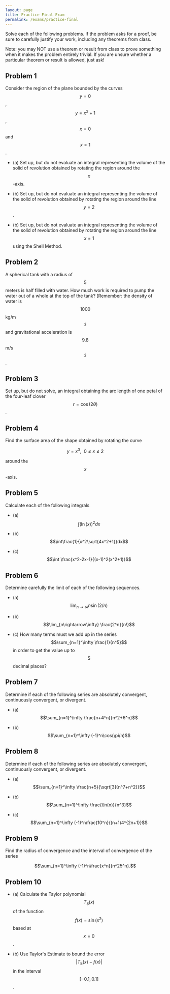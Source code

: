 ```yaml
---
layout: page
title: Practice Final Exam
permalink: /exams/practice-final
---
```


Solve each of the following problems.
If the problem asks for a proof, be sure to carefully justify your work, including any theorems from class.

Note: you may NOT use a theorem or result from class to prove something when it makes the problem entirely trivial.  If you are unsure whether a particular theorem or result is allowed, just ask!

## Problem 1

Consider the region of the plane bounded by the curves $$y=0$$, $$y=x^2+1$$, $$x=0$$ and $$x=1$$.

* (a) Set up, but do not evaluate an integral representing the volume of the solid of revolution obtained by rotating the region around the $$x$$-axis.

* (b) Set up, but do not evaluate an integral representing the volume of the solid of revolution obtained by rotating the region around the line $$y=2$$.

* (b) Set up, but do not evaluate an integral representing the volume of the solid of revolution obtained by rotating the region around the line $$x=1$$ using the Shell Method.

## Problem 2

A spherical tank with a radius of $$5$$ meters is half filled with water.  How much work is required to pump the water out of a whole at the top of the tank?  [Remember: the density of water is $$1000$$ kg/m$$^3$$ and gravitational acceleration is $$9.8$$ m/s$$^2$$.

## Problem 3

Set up, but do not solve, an integral obtaining the arc length of one petal of the four-leaf clover $$r=\cos(2\theta)$$.

## Problem 4

Find the surface area of the shape obtained by rotating the curve

$$y=x^3,\ \ 0\leq x\leq 2$$

around the $$x$$-axis.

## Problem 5

Calculate each of the following integrals

* (a) $$\int (\ln(x))^2dx$$

* (b) $$\int\frac{1}{x^2\sqrt{4x^2+1}}dx$$

* (c) $$\int \frac{x^2-2x-1}{(x-1)^2(x^2+1)}$$

## Problem 6

Determine carefully the limit of each of the following sequences.

* (a) $$\lim_{n\rightarrow\infty} n\sin(2/n)$$

* (b) $$\lim_{n\rightarrow\infty} \frac{2^n}{n!}$$

* (c) How many terms must we add up in the series $$\sum_{n=1}^\infty \frac{1}{n^5}$$ in order to get the value up to $$5$$ decimal places?

## Problem 7

Determine if each of the following series are absolutely convergent, continuously convergent, or divergent.

* (a) $$\sum_{n=1}^\infty \frac{n+4^n}{n^2+6^n}$$

* (b) $$\sum_{n=1}^\infty (-1)^n\cos(\pi/n)$$

## Problem 8

Determine if each of the following series are absolutely convergent, continuously convergent, or divergent.

* (a) $$\sum_{n=1}^\infty \frac{n+5}{\sqrt[3]{n^7+n^2}}$$

* (b) $$\sum_{n=1}^\infty \frac{\ln(n)}{n^3}$$

* (c) $$\sum_{n=1}^\infty (-1)^n\frac{10^n}{(n+1)4^{2n+1}}$$

## Problem 9

Find the radius of convergence and the interval of convergence of the series

$$\sum_{n=1}^\infty (-1)^n\frac{x^n}{n^25^n}.$$

## Problem 10

* (a) Calculate the Taylor polynomial $$T_8(x)$$ of the function $$f(x)=\sin(x^2)$$ based at $$x=0$$.

* (b) Use Taylor's Estimate to bound the error $$\lvert T_8(x)-f(x)\rvert $$ in the interval $$[-0.1,0.1]$$.
